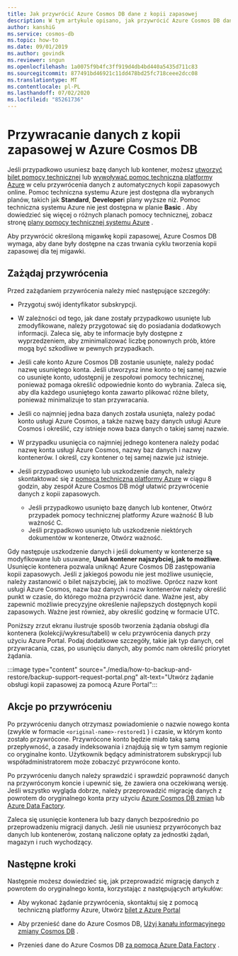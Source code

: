 ```yaml
---
title: Jak przywrócić Azure Cosmos DB dane z kopii zapasowej
description: W tym artykule opisano, jak przywrócić Azure Cosmos DB dane z kopii zapasowej, jak skontaktować się z pomocą techniczną platformy Azure w celu przywrócenia danych, czynności, które należy wykonać po przywróceniu danych.
author: kanshiG
ms.service: cosmos-db
ms.topic: how-to
ms.date: 09/01/2019
ms.author: govindk
ms.reviewer: sngun
ms.openlocfilehash: 1a0075f9b4fc3ff919d4db4bd440a5435d711c83
ms.sourcegitcommit: 877491bd46921c11dd478bd25fc718ceee2dcc08
ms.translationtype: MT
ms.contentlocale: pl-PL
ms.lasthandoff: 07/02/2020
ms.locfileid: "85261736"
---
```

# <a name="restore-data-from-a-backup-in-azure-cosmos-db"></a>Przywracanie danych z kopii zapasowej w Azure Cosmos DB 

Jeśli przypadkowo usuniesz bazę danych lub kontener, możesz [utworzyć bilet pomocy technicznej]( https://portal.azure.com/?#blade/Microsoft_Azure_Support/HelpAndSupportBlade) lub [wywoływać pomoc techniczną platformy Azure]( https://azure.microsoft.com/support/options/) w celu przywrócenia danych z automatycznych kopii zapasowych online. Pomoc techniczna systemu Azure jest dostępna dla wybranych planów, takich jak **Standard**, **Developer**i plany wyższe niż. Pomoc techniczna systemu Azure nie jest dostępna w planie **Basic** . Aby dowiedzieć się więcej o różnych planach pomocy technicznej, zobacz stronę [plany pomocy technicznej systemu Azure](https://azure.microsoft.com/support/plans/) . 

Aby przywrócić określoną migawkę kopii zapasowej, Azure Cosmos DB wymaga, aby dane były dostępne na czas trwania cyklu tworzenia kopii zapasowej dla tej migawki.

## <a name="request-a-restore"></a>Zażądaj przywrócenia

Przed zażądaniem przywrócenia należy mieć następujące szczegóły:

* Przygotuj swój identyfikator subskrypcji.

* W zależności od tego, jak dane zostały przypadkowo usunięte lub zmodyfikowane, należy przygotować się do posiadania dodatkowych informacji. Zaleca się, aby te informacje były dostępne z wyprzedzeniem, aby zminimalizować liczbę ponownych prób, które mogą być szkodliwe w pewnych przypadkach.

* Jeśli całe konto Azure Cosmos DB zostanie usunięte, należy podać nazwę usuniętego konta. Jeśli utworzysz inne konto o tej samej nazwie co usunięte konto, udostępnij je zespołowi pomocy technicznej, ponieważ pomaga określić odpowiednie konto do wybrania. Zaleca się, aby dla każdego usuniętego konta zawarto plikować różne bilety, ponieważ minimalizuje to stan przywracania.

* Jeśli co najmniej jedna baza danych została usunięta, należy podać konto usługi Azure Cosmos, a także nazwę bazy danych usługi Azure Cosmos i określić, czy istnieje nowa baza danych o takiej samej nazwie.

* W przypadku usunięcia co najmniej jednego kontenera należy podać nazwę konta usługi Azure Cosmos, nazwy baz danych i nazwy kontenerów. I określ, czy kontener o tej samej nazwie już istnieje.

* Jeśli przypadkowo usunięto lub uszkodzenie danych, należy skontaktować się z [pomocą techniczną platformy Azure](https://azure.microsoft.com/support/options/) w ciągu 8 godzin, aby zespół Azure Cosmos DB mógł ułatwić przywrócenie danych z kopii zapasowych.
  
  * Jeśli przypadkowo usunięto bazę danych lub kontener, Otwórz przypadek pomocy technicznej platformy Azure ważność B lub ważność C. 
  * Jeśli przypadkowo usunięto lub uszkodzenie niektórych dokumentów w kontenerze, Otwórz ważność. 

Gdy następuje uszkodzenie danych i jeśli dokumenty w kontenerze są modyfikowane lub usuwane, **Usuń kontener najszybciej, jak to możliwe**. Usunięcie kontenera pozwala uniknąć Azure Cosmos DB zastępowania kopii zapasowych. Jeśli z jakiegoś powodu nie jest możliwe usunięcie, należy zastanowić o bilet najszybciej, jak to możliwe. Oprócz nazw kont usługi Azure Cosmos, nazw baz danych i nazw kontenerów należy określić punkt w czasie, do którego można przywrócić dane. Ważne jest, aby zapewnić możliwie precyzyjne określenie najlepszych dostępnych kopii zapasowych. Ważne jest również, aby określić godzinę w formacie UTC. 

Poniższy zrzut ekranu ilustruje sposób tworzenia żądania obsługi dla kontenera (kolekcji/wykresu/tabeli) w celu przywrócenia danych przy użyciu Azure Portal. Podaj dodatkowe szczegóły, takie jak typ danych, cel przywracania, czas, po usunięciu danych, aby pomóc nam określić priorytet żądania.

:::image type="content" source="./media/how-to-backup-and-restore/backup-support-request-portal.png" alt-text="Utwórz żądanie obsługi kopii zapasowej za pomocą Azure Portal":::

## <a name="post-restore-actions"></a>Akcje po przywróceniu

Po przywróceniu danych otrzymasz powiadomienie o nazwie nowego konta (zwykle w formacie `<original-name>-restored1` ) i czasie, w którym konto zostało przywrócone. Przywrócone konto będzie miało taką samą przepływność, a zasady indeksowania i znajdują się w tym samym regionie co oryginalne konto. Użytkownik będący administratorem subskrypcji lub współadministratorem może zobaczyć przywrócone konto.

Po przywróceniu danych należy sprawdzić i sprawdzić poprawność danych na przywróconym koncie i upewnić się, że zawiera ona oczekiwaną wersję. Jeśli wszystko wygląda dobrze, należy przeprowadzić migrację danych z powrotem do oryginalnego konta przy użyciu [Azure Cosmos DB zmian](change-feed.md) lub [Azure Data Factory](../data-factory/connector-azure-cosmos-db.md).

Zaleca się usunięcie kontenera lub bazy danych bezpośrednio po przeprowadzeniu migracji danych. Jeśli nie usuniesz przywróconych baz danych lub kontenerów, zostaną naliczone opłaty za jednostki żądań, magazyn i ruch wychodzący.

## <a name="next-steps"></a>Następne kroki

Następnie możesz dowiedzieć się, jak przeprowadzić migrację danych z powrotem do oryginalnego konta, korzystając z następujących artykułów:

* Aby wykonać żądanie przywrócenia, skontaktuj się z pomocą techniczną platformy Azure, Utwórz [bilet z Azure Portal](https://portal.azure.com/?#blade/Microsoft_Azure_Support/HelpAndSupportBlade)
* Aby przenieść dane do Azure Cosmos DB, [Użyj kanału informacyjnego zmiany Cosmos DB](change-feed.md) .

* Przenieś dane do Azure Cosmos DB [za pomocą Azure Data Factory](../data-factory/connector-azure-cosmos-db.md) .
